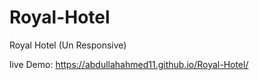 # Royal-Hotel
Royal Hotel (Un Responsive)

live Demo: https://abdullahahmed11.github.io/Royal-Hotel/
